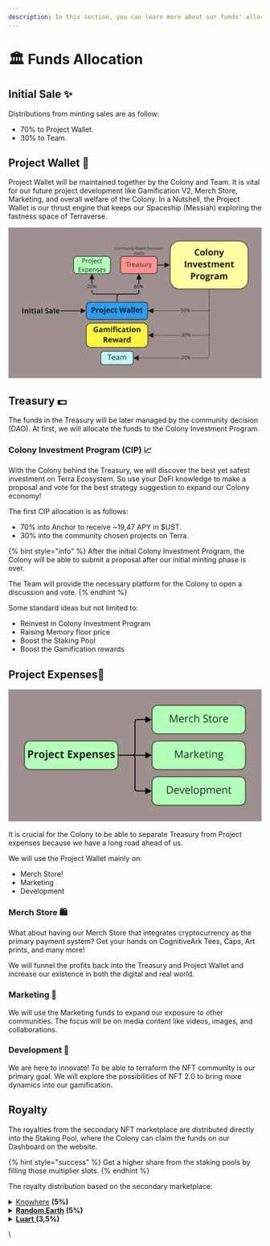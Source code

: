 ```yaml
---
description: In this section, you can learn more about our funds' allocation.
---
```


# 🏛 Funds Allocation

## Initial Sale ✨

Distributions from minting sales are as follow:

* 70% to Project Wallet.
* 30% to Team.

## Project Wallet 🚀

Project Wallet will be maintained together by the Colony and Team. It is vital for our future project development like Gamification V2, Merch Store, Marketing, and overall welfare of the Colony. In a Nutshell, the Project Wallet is our thrust engine that keeps our Spaceship (Messiah) exploring the fastness space of Terraverse.

![](<../.gitbook/assets/Finance - Project Wallet.jpg>)

## Treasury 💵

The funds in the Treasury will be later managed by the community decision (DAO). At first, we will allocate the funds to the Colony Investment Program.

### Colony Investment Program (CIP) 📈

With the Colony behind the Treasury, we will discover the best yet safest investment on Terra Ecosystem. So use your DeFi knowledge to make a proposal and vote for the best strategy suggestion to expand our Colony economy!

The first CIP allocation is as follows:

* 70% into Anchor to receive \~19,47 APY in $UST.
* 30% into the community chosen projects on Terra.

{% hint style="info" %}
After the initial Colony Investment Program, the Colony will be able to submit a proposal after our initial minting phase is over.

The Team will provide the necessary platform for the Colony to open a discussion and vote.
{% endhint %}

Some standard ideas but not limited to:

* Reinvest in Colony Investment Program
* Raising Memory floor price
* Boost the Staking Pool
* Boost the Gamification rewards

## Project Expenses💼

![](<../.gitbook/assets/Finance - DOCS ALLOCATION A 3.jpg>)

It is crucial for the Colony to be able to separate Treasury from Project expenses because we have a long road ahead of us.

We will use the Project Wallet mainly on:&#x20;

* Merch Store!
* Marketing
* Development

### Merch Store 🛍️

What about having our Merch Store that integrates cryptocurrency as the primary payment system? Get your hands on CognitiveArk Tees, Caps, Art prints, and many more!&#x20;

We will funnel the profits back into the Treasury and Project Wallet and increase our existence in both the digital and real world.

### Marketing 📡

We will use the Marketing funds to expand our exposure to other communities. The focus will be on media content like videos, images, and collaborations.

### Development 🧰

We are here to innovate! To be able to terraform the NFT community is our primary goal. We will explore the possibilities of NFT 2.0 to bring more dynamics into our gamification.

## Royalty&#x20;

The royalties from the secondary NFT marketplace are distributed directly into the Staking Pool, where the Colony can claim the funds on our Dashboard on the website.

{% hint style="success" %}
Get a higher share from the staking pools by filling those multiplier slots.&#x20;
{% endhint %}

The royalty distribution based on the secondary marketplace:

<details>

<summary><a href="https://knowhere.art">Knowhere</a> <strong>(5%)</strong></summary>

* 4,5% to Project Wallet
* 0,5% to Team

</details>

<details>

<summary><strong></strong><a href="https://randomearth.io/home"><strong>Random Earth</strong></a> <strong>(5%)</strong></summary>

* 4,5% to Project Wallet
* 0,5% to Team

</details>

<details>

<summary><strong></strong><a href="https://marketplace.luart.io"><strong>Luart</strong> </a><strong>(3,5%)</strong></summary>

* 3,15% to Project Wallet
* 0,35% to Team

</details>

\



